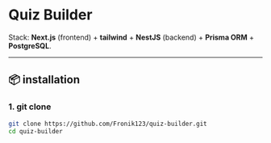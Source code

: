 # Quiz Builder


Stack: **Next.js** (frontend) + **tailwind** + **NestJS** (backend) + **Prisma ORM** + **PostgreSQL**.

---

## 📦 installation

### 1. git clone
```bash
git clone https://github.com/Fronik123/quiz-builder.git
cd quiz-builder
